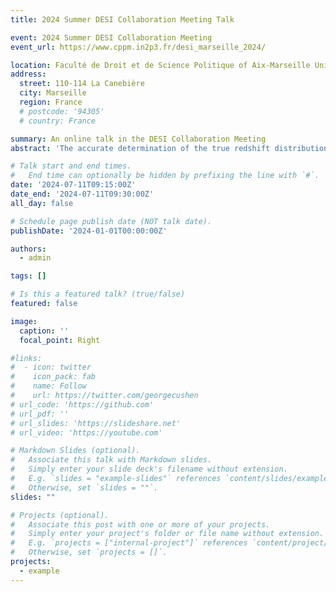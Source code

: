 ```yaml
---
title: 2024 Summer DESI Collaboration Meeting Talk

event: 2024 Summer DESI Collaboration Meeting
event_url: https://www.cppm.in2p3.fr/desi_marseille_2024/

location: Faculté de Droit et de Science Politique of Aix-Marseille Université. 
address:
  street: 110-114 La Canebière
  city: Marseille
  region: France
  # postcode: '94305'
  # country: France

summary: An online talk in the DESI Collaboration Meeting
abstract: 'The accurate determination of the true redshift distributions in tomographic bins is critical for cosmological constraints from photometric surveys. In this talk, I will first briefly introduce the redshift self-calibration method, which can utilize the photometric galaxy clustering alone, is highly convenient and avoids the challenges from incomplete or unrepresentative spectroscopic samples in external calibration. I will present some works on the validation and application of the self-calibration method. Then I will show the recent improvements we have made to the algorithm, which greatly expands the application range of self-calibration method and accurately reconstructs the redshift distributions for various mock data. Using the luminous red galaxy (LRG) sample of the Dark Energy Spectroscopic Instrument (DESI) survey, we find that the reconstructed results are comparable to the state-of-the-art external calibration. Finally, I will discuss the combination with spec-z cross correlation to further improve the reconstruction accuracy.'

# Talk start and end times.
#   End time can optionally be hidden by prefixing the line with `#`.
date: '2024-07-11T09:15:00Z'
date_end: '2024-07-11T09:30:00Z'
all_day: false

# Schedule page publish date (NOT talk date).
publishDate: '2024-01-01T00:00:00Z'

authors:
  - admin

tags: []

# Is this a featured talk? (true/false)
featured: false

image:
  caption: ''
  focal_point: Right

#links:
#  - icon: twitter
#    icon_pack: fab
#    name: Follow
#    url: https://twitter.com/georgecushen
# url_code: 'https://github.com'
# url_pdf: ''
# url_slides: 'https://slideshare.net'
# url_video: 'https://youtube.com'

# Markdown Slides (optional).
#   Associate this talk with Markdown slides.
#   Simply enter your slide deck's filename without extension.
#   E.g. `slides = "example-slides"` references `content/slides/example-slides.md`.
#   Otherwise, set `slides = ""`.
slides: ""

# Projects (optional).
#   Associate this post with one or more of your projects.
#   Simply enter your project's folder or file name without extension.
#   E.g. `projects = ["internal-project"]` references `content/project/deep-learning/index.md`.
#   Otherwise, set `projects = []`.
projects:
  - example
---
```


<!-- {{% callout note %}}
Click on the **Slides** button above to view the built-in slides feature.
{{% /callout %}}

Slides can be added in a few ways:

- **Create** slides using Hugo Blox Builder's [_Slides_](https://docs.hugoblox.com/reference/content-types/) feature and link using `slides` parameter in the front matter of the talk file
- **Upload** an existing slide deck to `static/` and link using `url_slides` parameter in the front matter of the talk file
- **Embed** your slides (e.g. Google Slides) or presentation video on this page using [shortcodes](https://docs.hugoblox.com/reference/markdown/).

Further event details, including [page elements](https://docs.hugoblox.com/reference/markdown/) such as image galleries, can be added to the body of this page. -->
